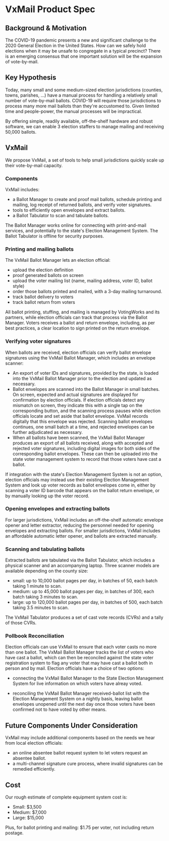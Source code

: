 # VxMail Product Spec

## Background & Motivation

The COVID-19 pandemic presents a new and significant challenge to the 2020
General Election in the United States. How can we safely hold elections when it may
be unsafe to congregate in a typical precinct? There is an emerging
consensus that one important solution will be the expansion of
vote-by-mail.

## Key Hypothesis

Today, many small and some medium-sized election jurisdictions
(counties, towns, parishes, ...) have a manual process for handling a
relatively small number of vote-by-mail ballots. COVID-19 will require
those jurisdictions to process many more mail ballots than they're
accustomed to. Given limited time and people-power, the manual
processes will be impractical.

By offering simple, readily available, off-the-shelf hardware and
robust software, we can enable 3 election staffers to manage mailing
and receiving 50,000 ballots.


## VxMail

We propose VxMail, a set of tools to help small jurisdictions quickly scale
up their vote-by-mail capacity.

### Components

VxMail includes:
* a Ballot Manager to create and proof mail ballots, schedule printing
  and mailing, log receipt of returned ballots, and verify voter
  signatures.
* tools to efficiently open envelopes and extract ballots.
* a Ballot Tabulator to scan and tabulate ballots.

The Ballot Manager works online for connecting with print-and-mail
services, and potentially to the state's Election Management
System. The Ballot Tabulator is offline for security purposes.

### Printing and mailing ballots

The VxMail Ballot Manager lets an election official:

* upload the election definition
* proof generated ballots on screen
* upload the voter mailing list (name, mailing address, voter ID, ballot style)
* order those ballots printed and mailed, with a 3-day mailing turnaround.
* track ballot delivery to voters
* track ballot return from voters

All ballot printing, stuffing, and mailing is managed by VotingWorks
and its partners, while election officials can track that process via
the Ballot Manager. Voters receives a ballot and return envelope,
including, as per best practices, a clear location to sign printed on
the return envelope.

### Verifying voter signatures

When ballots are received, election officials can verify ballot
envelope signatures using the VxMail Ballot Manager, which includes an
envelope scanner:

* An export of voter IDs and signatures, provided by the state, is
  loaded into the VxMail Ballot Manager prior to the election and
  updated as necessary.
* Ballot envelopes are scanned into the Ballot Manager in small
  batches. On screen, expected and actual signatures are displayed for
  confirmation by election officials. If election officials detect any
  mismatch on screen, they indicate this with a single tap on the
  corresponding button, and the scanning process pauses while election
  officials locate and set aside that ballot envelope. VxMail records
  digitally that this envelope was rejected. Scanning ballot envelopes
  continues, one small batch at a time, and rejected envelopes can be
  further adjudicated as necessary.
* When all ballots have been scanned, the VxMail Ballot Manager
  produces an export of all ballots received, along with accepted and
  rejected voter signatures, including digital images for both sides
  of the corresponding ballot envelopes. These can then be uploaded
  into the state voter management system to record that those voters
  have cast a ballot.
  
If integration with the state's Election Management System is not an
option, election officials may instead use their existing Election
Management System and look up voter records as ballot envelopes come
in, either by scanning a voter ID barcode that appears on the ballot
return envelope, or by manually looking up the voter record.

### Opening envelopes and extracting ballots

For larger jurisdictions, VxMail includes an off-the-shelf automatic
envelope opener and letter extractor, reducing the personnel needed
for opening envelopes and extracting ballots. For smaller
jurisdictions, VxMail includes an affordable automatic letter opener,
and ballots are extracted manually.

### Scanning and tabulating ballots

Extracted ballots are tabulated via the Ballot Tabulator, which
includes a physical scanner and an accompanying laptop. Three scanner
models are available depending on the county size:

* small: up to 10,000 ballot pages per day, in batches of 50, each batch taking 1 minute to scan.
* medium: up to 45,000 ballot pages per day, in batches of 300, each batch taking 3 minutes to scan.
* large: up to 120,000 ballot pages per day, in batches of 500, each batch taking 3.5 minutes to scan.

The VxMail Tabulator produces a set of cast vote records (CVRs) and a
tally of those CVRs.

### Pollbook Reconciliation

Election officials can use VxMail to ensure that each voter casts no
more than one ballot. The VxMail Ballot Manager tracks the list of
voters who have cast a ballot, which can then be reconciled against
the state voter registration system to flag any voter that may have
cast a ballot both in person and by mail. Election officials have a
choice of two options:

- connecting the VxMail Ballot Manager to the State Election
  Management System for live information on which voters have alreay
  voted.
  
- reconciling the VxMail Ballot Manager received-ballot list with the
  Election Management System on a nightly basis, leaving ballot
  envelopes unopened until the next day once those voters have been
  confirmed not to have voted by other means.

## Future Components Under Consideration

VxMail may include additional components based on the needs we hear from local election officials:

* an online absentee ballot request system to let voters request an absentee ballot.
* a multi-channel signature cure process, where invalid signatures can be remedied efficiently.

## Cost

Our rough estimate of complete equipment system cost is:

* Small: $3,500
* Medium: $7,000
* Large: $15,000

Plus, for ballot printing and mailing: $1.75 per voter, not including return postage.
